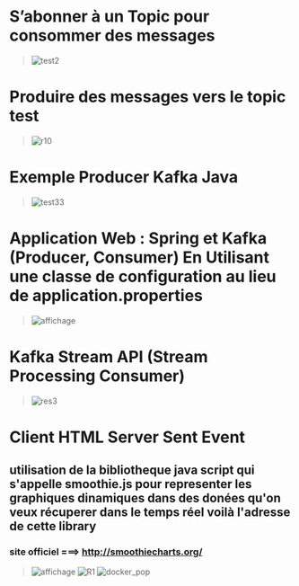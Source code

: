 # S’abonner à un Topic pour consommer des messages
> ![test2](https://user-images.githubusercontent.com/86606579/211201748-ba05fb60-a232-46d9-b7c0-a10d1294c648.JPG)
# Produire des messages vers le topic test
> ![r10](https://user-images.githubusercontent.com/86606579/211201989-a433b02f-abdd-4f23-a266-dcae429f2353.JPG)
# Exemple Producer Kafka Java
> ![test33](https://user-images.githubusercontent.com/86606579/211202157-caad7e94-f64c-44e2-a662-de11c884f571.JPG)
# Application Web : Spring et Kafka (Producer, Consumer) En Utilisant une classe de configuration au lieu de application.properties
> ![affichage](https://user-images.githubusercontent.com/86606579/211202210-6265e019-f901-4446-b879-7ede4902ffb3.JPG)
# Kafka Stream API (Stream Processing Consumer)
> ![res3](https://user-images.githubusercontent.com/86606579/211202274-749bfc11-ab87-463e-8960-549148379643.JPG)
# Client HTML Server Sent Event 
## utilisation de la bibliotheque java script qui s'appelle smoothie.js pour representer les graphiques dinamiques dans des donées qu'on veux récuperer dans le temps réel voilà l'adresse de cette library 
 <script src="https://cdnjs.cloudflare.com/ajax/libs/smoothie/1.34.0/smoothie.min.js"></script>
### site officiel ===> http://smoothiecharts.org/
> ![affichage](https://user-images.githubusercontent.com/86606579/211202331-c83e4a41-cefa-4df5-a877-4fd23d89ed45.JPG)
> ![R1](https://user-images.githubusercontent.com/86606579/211202341-36d21eb6-1658-41f7-93bb-d408d347807a.JPG)
> ![docker_pop](https://user-images.githubusercontent.com/86606579/211878028-0529e21c-65ae-48f0-a0d4-e435a06ba07c.JPG)


